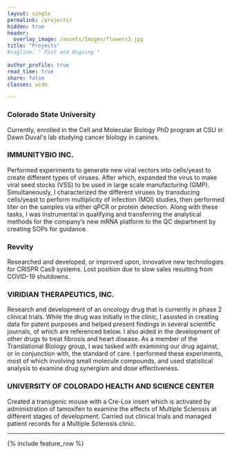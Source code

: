 ```yaml
---
layout: single
permalink: /projects/
hidden: true
header:
  overlay_image: /assets/Images/flowers3.jpg
title: "Projects"
#tagline: " Past and Ongoing "
 
author_profile: true
read_time: true
share: false
classes: wide

---
```


### Colorado State University

Currently, enrolled in the Cell and Molecular Biology PhD program at CSU in Dawn Duval's lab studying cancer biology in canines. 

### IMMUNITYBIO INC.

Performed experiments to generate new viral vectors into cells/yeast to create different types of viruses. After which, expanded the virus to make viral seed stocks (VSS) to be used in large scale manufacturing (GMP). Simultaneously, I characterized the different viruses by transducing cells/yeast to perform multiplicity of infection (MOI) studies, then performed titer on the samples via either qPCR or protein detection. Along with these tasks, I was instrumental in qualifying and transferring the analytical methods for the company’s new mRNA platform to the QC department by creating SOPs for guidance. 

### Revvity

Researched and developed, or improved upon, innovative new technologies for CRISPR Cas9 systems. Lost position due to slow sales resulting from COVID-19 shutdowns.

### VIRIDIAN THERAPEUTICS, INC.

Research and development of an oncology drug that is currently in phase 2 clinical trials. While the drug was initially in the clinic, I assisted in creating data for patent purposes and helped present findings in several scientific journals, of which are referenced below. I also aided in the development of other drugs to treat fibrosis and heart disease. As a member of the Translational Biology group, I was tasked with examining our drug against, or in conjunction with, the standard of care. I performed these experiments, most of which involving small molecule compounds, and used statistical analysis to examine drug synergism and dose effectiveness.

### UNIVERSITY OF COLORADO HEALTH AND SCIENCE CENTER

Created a transgenic mouse with a Cre-Lox insert which is activated by administration of tamoxifen to examine the effects of Multiple Sclerosis at different stages of development. Carried out clinical trials and managed patient records for a Multiple Sclerosis clinic.

---

{% include feature_row %}
